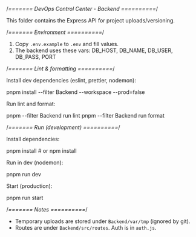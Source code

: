 /*=======
DevOps Control Center - Backend
==========*/

This folder contains the Express API for project uploads/versioning.

/*=======
Environment
==========*/

1. Copy `.env.example` to `.env` and fill values.
2. The backend uses these vars: DB_HOST, DB_NAME, DB_USER, DB_PASS, PORT

/*=======
Lint & formatting
==========*/

Install dev dependencies (eslint, prettier, nodemon):

pnpm install --filter Backend --workspace --prod=false

Run lint and format:

pnpm --filter Backend run lint
pnpm --filter Backend run format

/*=======
Run (development)
==========*/

Install dependencies:

pnpm install    # or npm install

Run in dev (nodemon):

pnpm run dev

Start (production):

pnpm run start

/*=======
Notes
==========*/

- Temporary uploads are stored under `Backend/var/tmp` (ignored by git).
- Routes are under `Backend/src/routes`. Auth is in `auth.js`.
